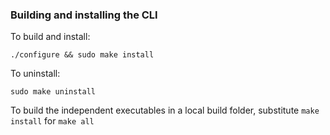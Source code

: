 ### Building and installing the CLI
To build and install:
```
./configure && sudo make install
```

To uninstall:
```
sudo make uninstall
```

To build the independent executables in a local build folder, substitute `make install`
for `make all`
